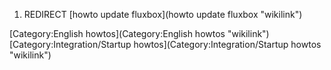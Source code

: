 1.  REDIRECT [howto update fluxbox](howto update fluxbox "wikilink")

[Category:English howtos](Category:English howtos "wikilink")
[Category:Integration/Startup
howtos](Category:Integration/Startup howtos "wikilink")
